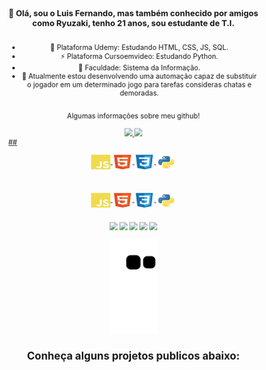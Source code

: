 ##
<h3 align="center">🖤 Olá, sou o Luis Fernando, mas também conhecido por amigos como Ryuzaki, tenho 21 anos, sou estudante de T.I. </h3>

##

<div align = "center">

- 🔭 Plataforma Udemy: Estudando HTML, CSS, JS, SQL.                   
- ⚡ Plataforma Cursoemvideo: Estudando Python.
- 🌱 Faculdade: Sistema da Informação. 
- 👯 Atualmente estou desenvolvendo uma automação capaz de substituir o jogador em um determinado jogo para tarefas consideras chatas e demoradas.

</div>
  
##
<div align = "center">Algumas informações sobre meu github! </div>
<br>

<div align="center">
  <a href="https://github.com/RyuzakiiL07">
  <img height="180em" src="https://github-readme-stats.vercel.app/api?username=RyuzakiiL07&show_icons=true&theme=radical&include_all_commits=true&count_private=true"/>
  <img height="180em" src="https://github-readme-stats.vercel.app/api/top-langs/?username=RyuzakiiL07&layout=compact&langs_count=7&theme=radical"/>
</div>
    ##
  
 <div align = "center">
  <div style="display: inline_block"><br>
  <img align="center" alt="Ryuzaki-Js" height="30" width="40" src="https://raw.githubusercontent.com/devicons/devicon/master/icons/javascript/javascript-plain.svg">
  <img align="center" alt="Ryuzaki-HTML" height="30" width="40" src="https://raw.githubusercontent.com/devicons/devicon/master/icons/html5/html5-original.svg">
  <img align="center" alt="Ryuzaki-CSS" height="30" width="40" src="https://raw.githubusercontent.com/devicons/devicon/master/icons/css3/css3-original.svg">
  <img align="center" alt="Ryuzaki-Python" height="30" width="40" src="https://raw.githubusercontent.com/devicons/devicon/master/icons/python/python-original.svg">
</div>
  
##
  <div align = "center">
  <div style="display: inline_block"><br>
  <img align="center" alt="Ryuzaki-Js" height="30" width="40" src="https://raw.githubusercontent.com/devicons/devicon/master/icons/javascript/javascript-plain.svg">
  <img align="center" alt="Ryuzaki-HTML" height="30" width="40" src="https://raw.githubusercontent.com/devicons/devicon/master/icons/html5/html5-original.svg">
  <img align="center" alt="Ryuzaki-CSS" height="30" width="40" src="https://raw.githubusercontent.com/devicons/devicon/master/icons/css3/css3-original.svg">
  <img align="center" alt="Ryuzaki-Python" height="30" width="40" src="https://raw.githubusercontent.com/devicons/devicon/master/icons/python/python-original.svg">
</div>
  
  ##
  
  <div> 
  <a href="https://www.youtube.com/channel/UCaqbRyYH8vem2RVaDnN6xPQ" target="_blank"><img src="https://img.shields.io/badge/YouTube-FF0000?style=for-the-badge&logo=youtube&logoColor=white" target="_blank"></a>
  <a href="https://www.instagram.com/ryuzakinha/" target="_blank"><img src="https://img.shields.io/badge/-Instagram-%23E4405F?style=for-the-badge&logo=instagram&logoColor=white" target="_blank"></a>
 	<a href="https://www.twitch.tv/ryuzakil07" target="_blank"><img src="https://img.shields.io/badge/Twitch-9146FF?style=for-the-badge&logo=twitch&logoColor=white" target="_blank"></a>
 <a href="https://discord.gg/AmSBZQSpDc" target="_blank"><img src="https://img.shields.io/badge/Discord-7289DA?style=for-the-badge&logo=discord&logoColor=white" target="_blank"></a> 
  <a href = "mailto:luisfernando.cl3@gmail.com"><img src="https://img.shields.io/badge/-Gmail-%23333?style=for-the-badge&logo=gmail&logoColor=white" target="_blank"></a>
   </div>
  <div align="center">
  
  ![Snake animation](https://github.com/RyuzakiiL07/RyuzakiiL07/blob/output/github-contribution-grid-snake.svg)
  
</div>
    
<div align = "center"> <h2> Conheça alguns projetos publicos abaixo: </h2> </div>
